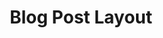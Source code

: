---
layout: page
title: Blog Post Layout
status: unsure
phase: 1
time-required: medium
notes:
- Can't remember if edited the text layout from patterns repo to work for blog post
- Pretty sure the /text/ page here is designed for a blog post, in which case it's mostly done
---